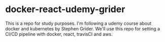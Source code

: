 # docker-react-udemy-grider
This is a repo for study purposes. I'm following a udemy course about docker and kubernetes by Stephen Grider. We'll use this repo for setting a CI/CD pipeline with docker, react, travisCI and aws.
